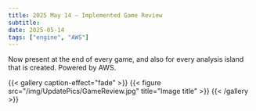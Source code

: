 ```yaml
---
title: 2025 May 14 — Implemented Game Review
subtitle: 
date: 2025-05-14
tags: ["engine", "AWS"]
---
```


Now present at the end of every game, and also for every analysis island that is created. Powered by AWS.

{{< gallery caption-effect="fade" >}}
  {{< figure src="/img/UpdatePics/GameReview.jpg" title="Image title" >}}
{{< /gallery >}}